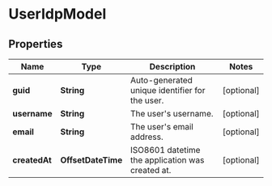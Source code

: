 

# UserIdpModel


## Properties

| Name | Type | Description | Notes |
|------------ | ------------- | ------------- | -------------|
|**guid** | **String** | Auto-generated unique identifier for the user. |  [optional] |
|**username** | **String** | The user&#39;s username. |  [optional] |
|**email** | **String** | The user&#39;s email address. |  [optional] |
|**createdAt** | **OffsetDateTime** | ISO8601 datetime the application was created at. |  [optional] |



